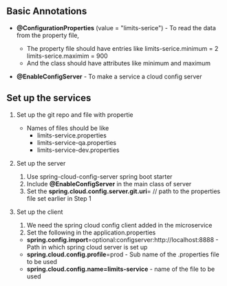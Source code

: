 ## Basic Annotations

- **@ConfigurationProperties** (value = "limits-serice") - To read the data from the property file, 
	- The property file should have entries like 
		limits-serice.minimum = 2
		limits-serice.maximim = 900
	- And the class should have attributes  like minimum and maximum
	
- **@EnableConfigServer** - To make a service a cloud config server



## Set up the services
1. Set up the git repo and file with propertie
	- Names of files should be like
		- limits-service.properties
		- limits-service-qa.properties
		- limits-service-dev.properties
2. Set up the server
	1. Use spring-cloud-config-server spring boot starter
	2. Include **@EnableConfigServer** in the main class of server
	3. Set the **spring.cloud.config.server.git.uri**= // path to the properties file set earlier in Step 1
	
3. Set up the client
	1. We need the spring cloud config client added in  the microservice 
	2. Set the following in the application.properties
	- **spring.config.import**=optional:configserver:http://localhost:8888 - Path in which spring cloud server is set up
	- **spring.cloud.config.profile**=prod - Sub name of the .properties file to be used
	- **spring.cloud.config.name=limits-service** - name of the file to be used
